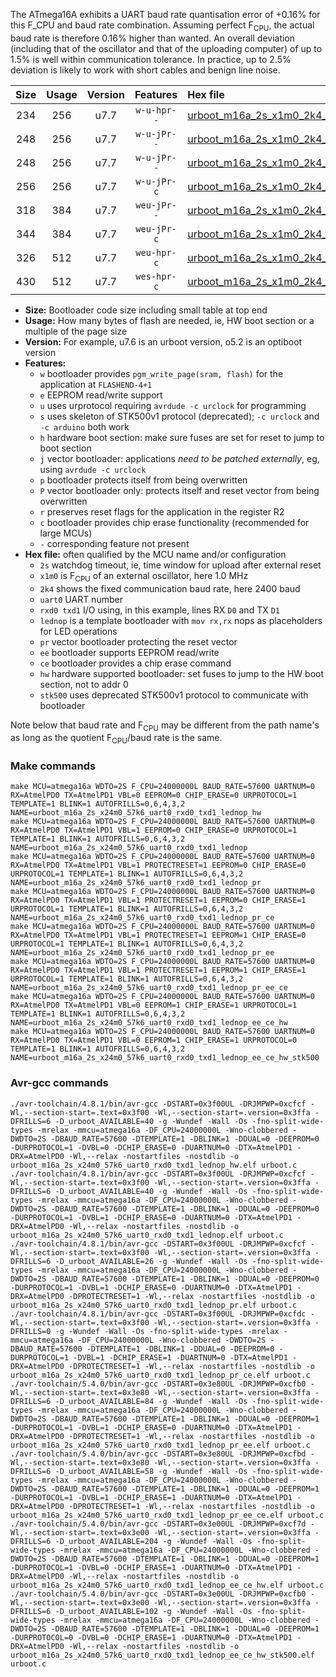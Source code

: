 The ATmega16A exhibits a UART baud rate quantisation error of +0.16% for this F_CPU and baud rate combination. Assuming perfect F<sub>CPU</sub>, the actual baud rate is therefore 0.16% higher than wanted. An overall deviation (including that of the oscillator and that of the uploading computer) of up to 1.5% is well within communication tolerance. In practice, up to 2.5% deviation is likely to work with short cables and benign line noise.

|Size|Usage|Version|Features|Hex file|
|:-:|:-:|:-:|:-:|:--|
|234|256|u7.7|`w-u-hpr--`|[urboot_m16a_2s_x1m0_2k4_uart0_rxd0_txd1_lednop_hw.hex](https://raw.githubusercontent.com/stefanrueger/urboot.hex/main/mcus/atmega16a/watchdog_2_s/external_oscillator/+1m000000_hz/+++2k4_baud/uart0_rxd0_txd1/lednop/urboot_m16a_2s_x1m0_2k4_uart0_rxd0_txd1_lednop_hw.hex)|
|248|256|u7.7|`w-u-jPr--`|[urboot_m16a_2s_x1m0_2k4_uart0_rxd0_txd1_lednop.hex](https://raw.githubusercontent.com/stefanrueger/urboot.hex/main/mcus/atmega16a/watchdog_2_s/external_oscillator/+1m000000_hz/+++2k4_baud/uart0_rxd0_txd1/lednop/urboot_m16a_2s_x1m0_2k4_uart0_rxd0_txd1_lednop.hex)|
|248|256|u7.7|`w-u-jPr--`|[urboot_m16a_2s_x1m0_2k4_uart0_rxd0_txd1_lednop_pr.hex](https://raw.githubusercontent.com/stefanrueger/urboot.hex/main/mcus/atmega16a/watchdog_2_s/external_oscillator/+1m000000_hz/+++2k4_baud/uart0_rxd0_txd1/lednop/urboot_m16a_2s_x1m0_2k4_uart0_rxd0_txd1_lednop_pr.hex)|
|256|256|u7.7|`w-u-jPr-c`|[urboot_m16a_2s_x1m0_2k4_uart0_rxd0_txd1_lednop_pr_ce.hex](https://raw.githubusercontent.com/stefanrueger/urboot.hex/main/mcus/atmega16a/watchdog_2_s/external_oscillator/+1m000000_hz/+++2k4_baud/uart0_rxd0_txd1/lednop/urboot_m16a_2s_x1m0_2k4_uart0_rxd0_txd1_lednop_pr_ce.hex)|
|318|384|u7.7|`weu-jPr--`|[urboot_m16a_2s_x1m0_2k4_uart0_rxd0_txd1_lednop_pr_ee.hex](https://raw.githubusercontent.com/stefanrueger/urboot.hex/main/mcus/atmega16a/watchdog_2_s/external_oscillator/+1m000000_hz/+++2k4_baud/uart0_rxd0_txd1/lednop/urboot_m16a_2s_x1m0_2k4_uart0_rxd0_txd1_lednop_pr_ee.hex)|
|344|384|u7.7|`weu-jPr-c`|[urboot_m16a_2s_x1m0_2k4_uart0_rxd0_txd1_lednop_pr_ee_ce.hex](https://raw.githubusercontent.com/stefanrueger/urboot.hex/main/mcus/atmega16a/watchdog_2_s/external_oscillator/+1m000000_hz/+++2k4_baud/uart0_rxd0_txd1/lednop/urboot_m16a_2s_x1m0_2k4_uart0_rxd0_txd1_lednop_pr_ee_ce.hex)|
|326|512|u7.7|`weu-hpr-c`|[urboot_m16a_2s_x1m0_2k4_uart0_rxd0_txd1_lednop_ee_ce_hw.hex](https://raw.githubusercontent.com/stefanrueger/urboot.hex/main/mcus/atmega16a/watchdog_2_s/external_oscillator/+1m000000_hz/+++2k4_baud/uart0_rxd0_txd1/lednop/urboot_m16a_2s_x1m0_2k4_uart0_rxd0_txd1_lednop_ee_ce_hw.hex)|
|430|512|u7.7|`wes-hpr-c`|[urboot_m16a_2s_x1m0_2k4_uart0_rxd0_txd1_lednop_ee_ce_hw_stk500.hex](https://raw.githubusercontent.com/stefanrueger/urboot.hex/main/mcus/atmega16a/watchdog_2_s/external_oscillator/+1m000000_hz/+++2k4_baud/uart0_rxd0_txd1/lednop/urboot_m16a_2s_x1m0_2k4_uart0_rxd0_txd1_lednop_ee_ce_hw_stk500.hex)|

- **Size:** Bootloader code size including small table at top end
- **Usage:** How many bytes of flash are needed, ie, HW boot section or a multiple of the page size
- **Version:** For example, u7.6 is an urboot version, o5.2 is an optiboot version
- **Features:**
  + `w` bootloader provides `pgm_write_page(sram, flash)` for the application at `FLASHEND-4+1`
  + `e` EEPROM read/write support
  + `u` uses urprotocol requiring `avrdude -c urclock` for programming
  + `s` uses skeleton of STK500v1 protocol (deprecated); `-c urclock` and `-c arduino` both work
  + `h` hardware boot section: make sure fuses are set for reset to jump to boot section
  + `j` vector bootloader: applications *need to be patched externally*, eg, using `avrdude -c urclock`
  + `p` bootloader protects itself from being overwritten
  + `P` vector bootloader only: protects itself and reset vector from being overwritten
  + `r` preserves reset flags for the application in the register R2
  + `c` bootloader provides chip erase functionality (recommended for large MCUs)
  + `-` corresponding feature not present
- **Hex file:** often qualified by the MCU name and/or configuration
  + `2s` watchdog timeout, ie, time window for upload after external reset
  + `x1m0` is F<sub>CPU</sub> of an external oscillator, here 1.0 MHz
  + `2k4` shows the fixed communication baud rate, here 2400 baud
  + `uart0` UART number
  + `rxd0 txd1` I/O using, in this example, lines RX `D0` and TX `D1`
  + `lednop` is a template bootloader with `mov rx,rx` nops as placeholders for LED operations
  + `pr` vector bootloader protecting the reset vector
  + `ee` bootloader supports EEPROM read/write
  + `ce` bootloader provides a chip erase command
  + `hw` hardware supported bootloader: set fuses to jump to the HW boot section, not to addr 0
  + `stk500` uses deprecated STK500v1 protocol to communicate with bootloader


Note below that baud rate and F<sub>CPU</sub> may be different from the path name's as long as the quotient F<sub>CPU</sub>/baud rate is the same.

### Make commands
```
make MCU=atmega16a WDTO=2S F_CPU=24000000L BAUD_RATE=57600 UARTNUM=0 RX=AtmelPD0 TX=AtmelPD1 VBL=0 EEPROM=0 CHIP_ERASE=0 URPROTOCOL=1 TEMPLATE=1 BLINK=1 AUTOFRILLS=0,6,4,3,2 NAME=urboot_m16a_2s_x24m0_57k6_uart0_rxd0_txd1_lednop_hw
make MCU=atmega16a WDTO=2S F_CPU=24000000L BAUD_RATE=57600 UARTNUM=0 RX=AtmelPD0 TX=AtmelPD1 VBL=1 EEPROM=0 CHIP_ERASE=0 URPROTOCOL=1 TEMPLATE=1 BLINK=1 AUTOFRILLS=0,6,4,3,2 NAME=urboot_m16a_2s_x24m0_57k6_uart0_rxd0_txd1_lednop
make MCU=atmega16a WDTO=2S F_CPU=24000000L BAUD_RATE=57600 UARTNUM=0 RX=AtmelPD0 TX=AtmelPD1 VBL=1 PROTECTRESET=1 EEPROM=0 CHIP_ERASE=0 URPROTOCOL=1 TEMPLATE=1 BLINK=1 AUTOFRILLS=0,6,4,3,2 NAME=urboot_m16a_2s_x24m0_57k6_uart0_rxd0_txd1_lednop_pr
make MCU=atmega16a WDTO=2S F_CPU=24000000L BAUD_RATE=57600 UARTNUM=0 RX=AtmelPD0 TX=AtmelPD1 VBL=1 PROTECTRESET=1 EEPROM=0 CHIP_ERASE=1 URPROTOCOL=1 TEMPLATE=1 BLINK=1 AUTOFRILLS=0,6,4,3,2 NAME=urboot_m16a_2s_x24m0_57k6_uart0_rxd0_txd1_lednop_pr_ce
make MCU=atmega16a WDTO=2S F_CPU=24000000L BAUD_RATE=57600 UARTNUM=0 RX=AtmelPD0 TX=AtmelPD1 VBL=1 PROTECTRESET=1 EEPROM=1 CHIP_ERASE=0 URPROTOCOL=1 TEMPLATE=1 BLINK=1 AUTOFRILLS=0,6,4,3,2 NAME=urboot_m16a_2s_x24m0_57k6_uart0_rxd0_txd1_lednop_pr_ee
make MCU=atmega16a WDTO=2S F_CPU=24000000L BAUD_RATE=57600 UARTNUM=0 RX=AtmelPD0 TX=AtmelPD1 VBL=1 PROTECTRESET=1 EEPROM=1 CHIP_ERASE=1 URPROTOCOL=1 TEMPLATE=1 BLINK=1 AUTOFRILLS=0,6,4,3,2 NAME=urboot_m16a_2s_x24m0_57k6_uart0_rxd0_txd1_lednop_pr_ee_ce
make MCU=atmega16a WDTO=2S F_CPU=24000000L BAUD_RATE=57600 UARTNUM=0 RX=AtmelPD0 TX=AtmelPD1 VBL=0 EEPROM=1 CHIP_ERASE=1 URPROTOCOL=1 TEMPLATE=1 BLINK=1 AUTOFRILLS=0,6,4,3,2 NAME=urboot_m16a_2s_x24m0_57k6_uart0_rxd0_txd1_lednop_ee_ce_hw
make MCU=atmega16a WDTO=2S F_CPU=24000000L BAUD_RATE=57600 UARTNUM=0 RX=AtmelPD0 TX=AtmelPD1 VBL=0 EEPROM=1 CHIP_ERASE=1 URPROTOCOL=0 TEMPLATE=1 BLINK=1 AUTOFRILLS=0,6,4,3,2 NAME=urboot_m16a_2s_x24m0_57k6_uart0_rxd0_txd1_lednop_ee_ce_hw_stk500
```

### Avr-gcc commands
```
./avr-toolchain/4.8.1/bin/avr-gcc -DSTART=0x3f00UL -DRJMPWP=0xcfcf -Wl,--section-start=.text=0x3f00 -Wl,--section-start=.version=0x3ffa -DFRILLS=6 -D_urboot_AVAILABLE=40 -g -Wundef -Wall -Os -fno-split-wide-types -mrelax -mmcu=atmega16a -DF_CPU=24000000L -Wno-clobbered -DWDTO=2S -DBAUD_RATE=57600 -DTEMPLATE=1 -DBLINK=1 -DDUAL=0 -DEEPROM=0 -DURPROTOCOL=1 -DVBL=0 -DCHIP_ERASE=0 -DUARTNUM=0 -DTX=AtmelPD1 -DRX=AtmelPD0 -Wl,--relax -nostartfiles -nostdlib -o urboot_m16a_2s_x24m0_57k6_uart0_rxd0_txd1_lednop_hw.elf urboot.c
./avr-toolchain/4.8.1/bin/avr-gcc -DSTART=0x3f00UL -DRJMPWP=0xcfcf -Wl,--section-start=.text=0x3f00 -Wl,--section-start=.version=0x3ffa -DFRILLS=6 -D_urboot_AVAILABLE=40 -g -Wundef -Wall -Os -fno-split-wide-types -mrelax -mmcu=atmega16a -DF_CPU=24000000L -Wno-clobbered -DWDTO=2S -DBAUD_RATE=57600 -DTEMPLATE=1 -DBLINK=1 -DDUAL=0 -DEEPROM=0 -DURPROTOCOL=1 -DVBL=1 -DCHIP_ERASE=0 -DUARTNUM=0 -DTX=AtmelPD1 -DRX=AtmelPD0 -Wl,--relax -nostartfiles -nostdlib -o urboot_m16a_2s_x24m0_57k6_uart0_rxd0_txd1_lednop.elf urboot.c
./avr-toolchain/4.8.1/bin/avr-gcc -DSTART=0x3f00UL -DRJMPWP=0xcfcf -Wl,--section-start=.text=0x3f00 -Wl,--section-start=.version=0x3ffa -DFRILLS=6 -D_urboot_AVAILABLE=26 -g -Wundef -Wall -Os -fno-split-wide-types -mrelax -mmcu=atmega16a -DF_CPU=24000000L -Wno-clobbered -DWDTO=2S -DBAUD_RATE=57600 -DTEMPLATE=1 -DBLINK=1 -DDUAL=0 -DEEPROM=0 -DURPROTOCOL=1 -DVBL=1 -DCHIP_ERASE=0 -DUARTNUM=0 -DTX=AtmelPD1 -DRX=AtmelPD0 -DPROTECTRESET=1 -Wl,--relax -nostartfiles -nostdlib -o urboot_m16a_2s_x24m0_57k6_uart0_rxd0_txd1_lednop_pr.elf urboot.c
./avr-toolchain/4.8.1/bin/avr-gcc -DSTART=0x3f00UL -DRJMPWP=0xcfdc -Wl,--section-start=.text=0x3f00 -Wl,--section-start=.version=0x3ffa -DFRILLS=0 -g -Wundef -Wall -Os -fno-split-wide-types -mrelax -mmcu=atmega16a -DF_CPU=24000000L -Wno-clobbered -DWDTO=2S -DBAUD_RATE=57600 -DTEMPLATE=1 -DBLINK=1 -DDUAL=0 -DEEPROM=0 -DURPROTOCOL=1 -DVBL=1 -DCHIP_ERASE=1 -DUARTNUM=0 -DTX=AtmelPD1 -DRX=AtmelPD0 -DPROTECTRESET=1 -Wl,--relax -nostartfiles -nostdlib -o urboot_m16a_2s_x24m0_57k6_uart0_rxd0_txd1_lednop_pr_ce.elf urboot.c
./avr-toolchain/5.4.0/bin/avr-gcc -DSTART=0x3e80UL -DRJMPWP=0xcfb0 -Wl,--section-start=.text=0x3e80 -Wl,--section-start=.version=0x3ffa -DFRILLS=6 -D_urboot_AVAILABLE=84 -g -Wundef -Wall -Os -fno-split-wide-types -mrelax -mmcu=atmega16a -DF_CPU=24000000L -Wno-clobbered -DWDTO=2S -DBAUD_RATE=57600 -DTEMPLATE=1 -DBLINK=1 -DDUAL=0 -DEEPROM=1 -DURPROTOCOL=1 -DVBL=1 -DCHIP_ERASE=0 -DUARTNUM=0 -DTX=AtmelPD1 -DRX=AtmelPD0 -DPROTECTRESET=1 -Wl,--relax -nostartfiles -nostdlib -o urboot_m16a_2s_x24m0_57k6_uart0_rxd0_txd1_lednop_pr_ee.elf urboot.c
./avr-toolchain/5.4.0/bin/avr-gcc -DSTART=0x3e80UL -DRJMPWP=0xcfbd -Wl,--section-start=.text=0x3e80 -Wl,--section-start=.version=0x3ffa -DFRILLS=6 -D_urboot_AVAILABLE=58 -g -Wundef -Wall -Os -fno-split-wide-types -mrelax -mmcu=atmega16a -DF_CPU=24000000L -Wno-clobbered -DWDTO=2S -DBAUD_RATE=57600 -DTEMPLATE=1 -DBLINK=1 -DDUAL=0 -DEEPROM=1 -DURPROTOCOL=1 -DVBL=1 -DCHIP_ERASE=1 -DUARTNUM=0 -DTX=AtmelPD1 -DRX=AtmelPD0 -DPROTECTRESET=1 -Wl,--relax -nostartfiles -nostdlib -o urboot_m16a_2s_x24m0_57k6_uart0_rxd0_txd1_lednop_pr_ee_ce.elf urboot.c
./avr-toolchain/5.4.0/bin/avr-gcc -DSTART=0x3e00UL -DRJMPWP=0xcf7d -Wl,--section-start=.text=0x3e00 -Wl,--section-start=.version=0x3ffa -DFRILLS=6 -D_urboot_AVAILABLE=204 -g -Wundef -Wall -Os -fno-split-wide-types -mrelax -mmcu=atmega16a -DF_CPU=24000000L -Wno-clobbered -DWDTO=2S -DBAUD_RATE=57600 -DTEMPLATE=1 -DBLINK=1 -DDUAL=0 -DEEPROM=1 -DURPROTOCOL=1 -DVBL=0 -DCHIP_ERASE=1 -DUARTNUM=0 -DTX=AtmelPD1 -DRX=AtmelPD0 -Wl,--relax -nostartfiles -nostdlib -o urboot_m16a_2s_x24m0_57k6_uart0_rxd0_txd1_lednop_ee_ce_hw.elf urboot.c
./avr-toolchain/5.4.0/bin/avr-gcc -DSTART=0x3e00UL -DRJMPWP=0xcfb0 -Wl,--section-start=.text=0x3e00 -Wl,--section-start=.version=0x3ffa -DFRILLS=6 -D_urboot_AVAILABLE=102 -g -Wundef -Wall -Os -fno-split-wide-types -mrelax -mmcu=atmega16a -DF_CPU=24000000L -Wno-clobbered -DWDTO=2S -DBAUD_RATE=57600 -DTEMPLATE=1 -DBLINK=1 -DDUAL=0 -DEEPROM=1 -DURPROTOCOL=0 -DVBL=0 -DCHIP_ERASE=1 -DUARTNUM=0 -DTX=AtmelPD1 -DRX=AtmelPD0 -Wl,--relax -nostartfiles -nostdlib -o urboot_m16a_2s_x24m0_57k6_uart0_rxd0_txd1_lednop_ee_ce_hw_stk500.elf urboot.c
```

